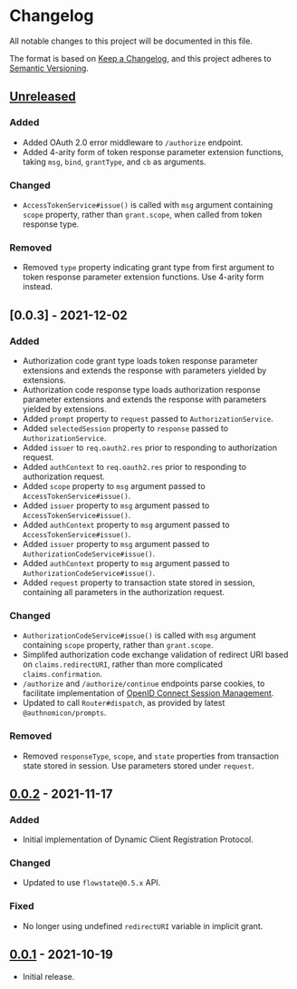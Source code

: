 # Changelog
All notable changes to this project will be documented in this file.

The format is based on [Keep a Changelog](https://keepachangelog.com/en/1.0.0/),
and this project adheres to [Semantic Versioning](https://semver.org/spec/v2.0.0.html).

## [Unreleased]
### Added
- Added OAuth 2.0 error middleware to `/authorize` endpoint.
- Added 4-arity form of token response parameter extension functions, taking
`msg`, `bind`, `grantType`, and `cb` as arguments.

### Changed
- `AccessTokenService#issue()` is called with `msg` argument containing `scope`
property, rather than `grant.scope`, when called from token response type.

### Removed
- Removed `type` property indicating grant type from first argument to token response
parameter extension functions.  Use 4-arity form instead.

## [0.0.3] - 2021-12-02
### Added
- Authorization code grant type loads token response parameter extensions and
extends the response with parameters yielded by extensions.
- Authorization code response type loads authorization response parameter
extensions and extends the response with parameters yielded by extensions.
- Added `prompt` property to `request` passed to `AuthorizationService`.
- Added `selectedSession` property to `response` passed to `AuthorizationService`.
- Added `issuer` to `req.oauth2.res` prior to responding to authorization
request.
- Added `authContext` to `req.oauth2.res` prior to responding to authorization
request.
- Added `scope` property to `msg` argument passed to `AccessTokenService#issue()`.
- Added `issuer` property to `msg` argument passed to `AccessTokenService#issue()`.
- Added `authContext` property to `msg` argument passed to `AccessTokenService#issue()`.
- Added `issuer` property to `msg` argument passed to `AuthorizationCodeService#issue()`.
- Added `authContext` property to `msg` argument passed to `AuthorizationCodeService#issue()`.
- Added `request` property to transaction state stored in session, containing
all parameters in the authorization request.

### Changed
- `AuthorizationCodeService#issue()` is called with `msg` argument containing
`scope` property, rather than `grant.scope`.
- Simplifed authorization code exchange validation of redirect URI based on
`claims.redirectURI`, rather than more complicated `claims.confirmation`.
- `/authorize` and `/authorize/continue` endpoints parse cookies, to facilitate
implementation of [OpenID Connect Session Management](https://openid.net/specs/openid-connect-session-1_0.html).
- Updated to call `Router#dispatch`, as provided by latest `@authnomicon/prompts`.

### Removed
- Removed `responseType`, `scope`, and `state` properties from transaction state
stored in session.  Use parameters stored under `request`.

## [0.0.2] - 2021-11-17
### Added
- Initial implementation of Dynamic Client Registration Protocol.

### Changed
- Updated to use `flowstate@0.5.x` API.

### Fixed
- No longer using undefined `redirectURI` variable in implicit grant.

## [0.0.1] - 2021-10-19

- Initial release.

[Unreleased]: https://github.com/authnomicon/oauth2/compare/v0.0.2...HEAD
[0.0.2]: https://github.com/authnomicon/oauth2/compare/v0.0.1...v0.0.2
[0.0.1]: https://github.com/authnomicon/oauth2/releases/tag/v0.0.1
